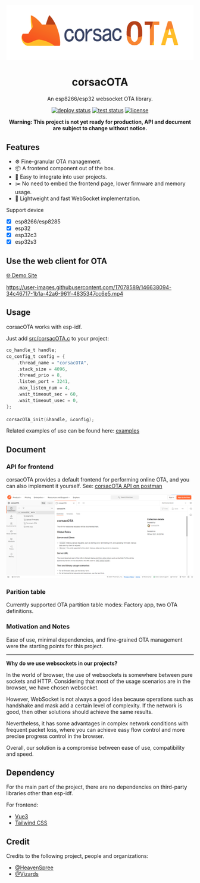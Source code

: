 <p align="center">
    <img src="assets/logo_light.png">
</p>

<h1 align="center">corsacOTA</h1>

<div align="center">

An esp8266/esp32 websocket OTA library.

[![deploy status][github-action-deploy-image]][github-action-deploy-url] [![test status][github-action-test-image]][github-action-test-url] [![license][license-image]][license-url]

[github-action-deploy-image]: https://github.com/windowsair/corsacOTA/actions/workflows/surge-deploy.yml/badge.svg
[github-action-deploy-url]: https://github.com/windowsair/corsacOTA/actions/workflows/surge-deploy.yml

[github-action-test-image]: https://github.com/windowsair/corsacOTA/actions/workflows/test.yml/badge.svg
[github-action-test-url]: https://github.com/windowsair/corsacOTA/actions/workflows/test.yml

[license-image]: https://img.shields.io/badge/license-MIT-green.svg
[license-url]: https://github.com/windowsair/corsacOTA/LICENSE

**Warning: This project is not yet ready for production, API and document are subject to change without notice.**

</div>

## Features

- ⚙️ Fine-granular OTA management.
- 📦 A frontend component out of the box.
- 🔨 Easy to integrate into user projects.
- ✂️ No need to embed the frontend page, lower firmware and memory usage.
- 🚀 Lightweight and fast WebSocket implementation.

Support device

- [x] esp8266/esp8285
- [x] esp32
- [x] esp32c3
- [x] esp32s3

## Use the web client for OTA

[🌐 Demo Site](http://corsacOTA.surge.sh)

https://user-images.githubusercontent.com/17078589/146638094-34c46717-1b1a-42a6-961f-4835347cc6e5.mp4


## Usage

corsacOTA works with esp-idf.

Just add [src/corsacOTA.c](src/corsacOTA.c) to your project:
```c
co_handle_t handle;
co_config_t config = {
    .thread_name = "corsacOTA",
    .stack_size = 4096,
    .thread_prio = 8,
    .listen_port = 3241,
    .max_listen_num = 4,
    .wait_timeout_sec = 60,
    .wait_timeout_usec = 0,
};

corsacOTA_init(&handle, &config);
```

Related examples of use can be found here: [examples](./examples)

## Document

### API for frontend

corsacOTA provides a default frontend for performing online OTA, and you can also implement it yourself. See: [corsacOTA API on postman](https://www.postman.com/corsacOTA/workspace/corsacota/collection/61bb4cf5bdc5c3127b44f99c?uac=y)

![postman screenshot](assets/postman.png)

### Parition table
Currently supported OTA partition table modes: Factory app, two OTA definitions.

### Motivation and Notes

Ease of use, minimal dependencies, and fine-grained OTA management were the starting points for this project.

----

**Why do we use websockets in our projects?**

In the world of browser, the use of websockets is somewhere between pure sockets and HTTP. Considering that most of the usage scenarios are in the browser, we have chosen websocket.

However, WebSocket is not always a good idea because operations such as handshake and mask add a certain level of complexity. If the network is good, then other solutions should achieve the same results.

Nevertheless, it has some advantages in complex network conditions with frequent packet loss, where you can achieve easy flow control and more precise progress control in the browser.

Overall, our solution is a compromise between ease of use, compatibility and speed.

## Dependency

For the main part of the project, there are no dependencies on third-party libraries other than esp-idf.

For frontend:

- [Vue3](https://github.com/vuejs/vue-next)
- [Tailwind CSS](https://github.com/tailwindlabs/tailwindcss)

## Credit

Credits to the following project, people and organizations:

- [@HeavenSpree](https://www.github.com/HeavenSpree)
- [@Vizards](https://www.github.com/Vizards)
